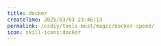 ```yaml
---
title: docker
createTime: 2025/03/03 23:46:13
permalink: /csdiy/tools-must/magic/docker-speed/
icon: skill-icons:docker
---
```

